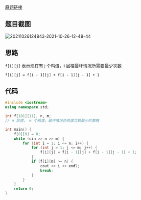 [原题链接](https://www.acwing.com/problem/content/1050/)

## 题目截图

![20211026124843-2021-10-26-12-48-44](https://raw.githubusercontent.com/fengwei2002/Pictures_02/master/images/20211026124843-2021-10-26-12-48-44.png)

## 思路

`f[i][j]` 表示现在有 j 个鸡蛋，i 层楼最坏情况所需要最少次数

`f[i][j] = f[i - 1][j] + f[i - 1][j - 1] + 1`

## 代码


``` cpp 
#include <iostream>
using namespace std;

int f[101][11], n, m;
// n 层楼， m 个鸡蛋，最坏情况扔鸡蛋次数最少的策略

int main() {
    f[0][0] = 0;
    while (cin >> n >> m) {
        for (int i = 1; i <= n; i++) {
            for (int j = 1; j <= m; j++) {
                f[i][j] = f[i - 1][j] + f[i - 1][j - 1] + 1;
            }
            if (f[i][m] >= n) {
                cout << i << endl;
                break;
            }
        }
    }
    return 0;
}
```